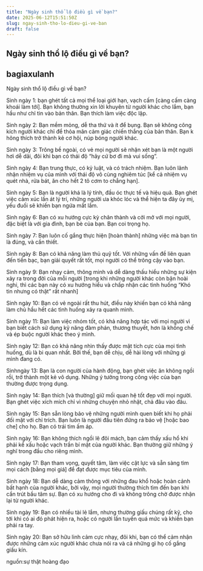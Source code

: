 ```yaml
---
title: "Ngày sinh thổ lộ điều gì về bạn?"
date: 2025-06-12T15:51:50Z
slug: ngay-sinh-tho-lo-dieu-gi-ve-ban
draft: false
---
```


## Ngày sinh thổ lộ điều gì về bạn?

## bagiaxulanh

Ngày sinh thổ lộ điều gì về bạn?​ ​ ​ ​ ​ ​​ ​ ​ ​ 
 
Sinh ngày 1: bạn ghét tất cả mọi thể loại giới hạn, vạch cấm [càng cấm càng khoái làm tới]. Bạn không thường xin lời khuyên từ người khác cho lắm, bạn hầu như chỉ tin vào bản thân. Bạn thích làm việc độc lập.
 
Sinh ngày 2: Bạn mềm mỏng, dễ tha thứ và ít để bụng. Bạn sẽ không công kích người khác chỉ để thỏa mãn cảm giác chiến thắng của bản thân. Bạn k
hông thích trở thành kẻ cơ hội, núp bóng người khác.
 
Sinh ngày 3: Trông bề ngoài, có vẻ mọi người sẽ nhận xét bạn là một người hơi dễ dãi, đôi khi bạn có thái độ “hãy cứ bơ đi mà vui sống”.
 
Sinh ngày 4: Bạn trung thực, có kỷ luật, và có trách nhiệm. Bạn luôn lãnh nhận nhiệm vụ của mình với thái độ vô cùng nghiêm túc [kể cả nhiệm vụ quét nhà, rửa bát, ăn cho hết 2 tô cơm to chẳng hạn].
 
Sinh ngày 5: Bạn là người khá là lý tính, đầu óc thực tế và hiệu quả. Bạn ghét việc cảm xúc lấn át lý trí, những người ưa khóc lóc và thể hiện ta đây ủy mị, yếu đuối sẽ khiến bạn ngứa mắt lắm.
 
Sinh ngày 6: Bạn có xu hướng cực kỳ chân thành và cởi mở với mọi người, đặc biệt là với gia đình, bạn bè của bạn. Bạn coi trọng họ.
 
Sinh ngày 7: Bạn luôn cố gắng thực hiện [hoàn thành] những việc mà bạn tin là đúng, và cần thiết.
 
Sinh ngày 8: Bạn có khả năng làm thủ quỹ tốt. Với những vấn đề liên quan đến tiền bạc, bạn giải quyết rất tốt, mọi người có thể trông cậy vào bạn.
 
Sinh ngày 9: Bạn nhạy cảm, thông minh và dễ dàng thấu hiểu những sự kiện xảy ra trong đời của mỗi người [trong khi những người khác còn bận hoài nghi, thì các bạn này có xu hướng hiểu và chấp nhận các tình huống “Khó tin nhưng có thật” rất nhanh]
 
Sinh ngày 10: Bạn có vẻ ngoài rất thu hút, điều này khiến bạn có khả năng làm chủ hầu hết các tình huống xảy ra quanh mình.
 
 
Sinh ngày 11: Bạn làm việc nhóm tốt, có khả năng hợp tác với mọi người vì bạn biết cách sử dụng kỹ năng đàm phán, thương thuyết, hơn là khống chế và ép buộc người khác theo ý mình.
 
Sinh ngày 12: Bạn có khả năng nhìn thấy được mặt tích cực của mọi tình huống, dù là bi quan nhất. Bởi thế, bạn dễ chịu, dễ hài lòng với những gì mình đang có.
 
Sinhngày 13: Bạn là con người của hành động, bạn ghét việc ăn không ngồi rồi, trở thành một kẻ vô dụng. Những ý tưởng trong công việc của bạn thường được trọng dụng.
 
Sinh ngày 14: Bạn thích [và thường] giữ mối quan hệ tốt đẹp với mọi người. Bạn ghét việc xích mích chỉ vì những chuyện nhỏ nhặt, chả đâu vào đâu.
 
Sinh ngày 15: Bạn sẵn lòng bảo vệ những người mình quen biết khi họ phải đối mặt với chỉ trích. Bạn luôn là người đầu tiên đứng ra bảo vệ [hoặc bao che] cho họ. Bạn có trái tim ấm áp.
 
Sinh ngày 16: Bạn không thích ngồi lê đôi mách, bạn cảm thấy xấu hổ khi phải kể xấu hoặc vạch trần bí mật của người khác. Bạn thường giữ những ý nghĩ trong đầu cho riêng mình.
 
Sinh ngày 17: Bạn tham vọng, quyết tâm, làm việc cật lực và sẵn sàng tìm mọi cách [bằng mọi giá] để đạt được mục tiêu của mình.
 
Sinh ngày 18: Bạn dễ dàng cảm thông với những đau khổ hoặc hoàn cảnh bất hạnh của người khác, bởi vậy, mọi người thường thích tìm đến bạn khi cần trút bầu tâm sự. Bạn có xu hướng cho đi và không trông chờ được nhận lại từ người khác. 
 
Sinh ngày 19: Bạn có nhiều tài lẻ lắm, nhưng thường giấu chúng rất kỹ, cho tới khi có ai đó phát hiện ra, hoặc có người lấn tuyến quá mức và khiến bạn phải ra tay.
 
Sinh ngày 20: Bạn sở hữu linh cảm cực nhạy, đôi khi, bạn có thể cảm nhận được những cảm xúc người khác chưa nói ra và cả những gì họ cố gắng giấu kín.
 
 

 
 

 

 

 

 

 

 

 
 

 

 
 

 
 
 
 
nguồn:sự thật hoàng đạo